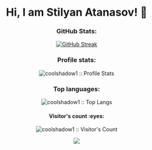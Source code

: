 <h1 align="center">Hi, I am Stilyan Atanasov! 👋</h1>
<h3 align="center">GitHub Stats:</h3>
<!-- <p align="center"><a href="https://git.io/streak-stats"><img src="https://github-readme-streak-stats.herokuapp.com?user=coolshadow1&theme=black-ice&date_format=j%20M%5B%20Y%5D" alt="GitHub Streak" /></a></p> -->

<p align="center"><a href="https://git.io/streak-stats"><img src="https://github-readme-streak-stats.herokuapp.com?user=coolshadow1&theme=dark&date_format=j%20M%5B%20Y%5D&ring=35CE00&fire=FF6F24&currStreakLabel=35CE00&sideLabels=FF6F24&sideNums=35CE00&currStreakNum=E5E5E5" alt="GitHub Streak" /></a></p>

<h3 align="center">Profile stats:</h3>
<p align="center"><img src="https://github-readme-stats.vercel.app/api?username=coolshadow1&show_icons=true&theme=synthwave" alt="coolshadow1 :: Profile Stats" /></p>

<h3 align="center">Top languages:</h3>
<p align="center"><img src="https://github-readme-stats.vercel.app/api/top-langs/?username=coolshadow1&langs_count=10&theme=tokyonight&layout=compact" alt="coolshadow1 :: Top Langs" /></p>

<h4 align="center">Visitor's count :eyes:</h4>
<p align="center"><img src="https://profile-counter.glitch.me/{coolshadow1}/count.svg" alt="coolshadow1 :: Visitor's Count" /></p>
<p align="center"><img src="https://media.giphy.com/media/4rZA5D22301iMgrUNd/giphy.gif" /></p>
